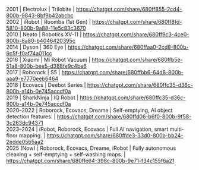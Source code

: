 2001 | Electrolux | Trilobite | https://chatgpt.com/share/680ff855-2cd4-800b-9843-8bf9b42abcbc </br>
2002 | iRobot | Roomba (1st Gen) | https://chatgpt.com/share/680ff8fd-5810-800b-9a88-11e5c83c3670 </br>
2010 | Neato | Robotics	XV-11 | https://chatgpt.com/share/680ff9c3-4ce0-800b-8a80-b4046420395c </br>
2014 | Dyson | 360 Eye | https://chatgpt.com/share/680ffaa0-2cd8-800b-9c5f-f0af74a011cc </br>
2016 | Xiaomi | Mi Robot Vacuum | https://chatgpt.com/share/680ffb5e-51a8-800b-bee5-d388fe9c4be6 </br>
2017 | Roborock | S5 | https://chatgpt.com/share/680ffbb6-64d8-800b-aaa9-e7770eeb6464 </br>
2018 | Ecovacs | Deebot Series | https://chatgpt.com/share/680ffc35-d36c-800b-a14b-0e745accdf0a </br>
2019 | SharkNinja | IQ Robot | https://chatgpt.com/share/680ffc35-d36c-800b-a14b-0e745accdf0a </br>
2020–2022 | Roborock, Ecovacs, Dreame | Self-emptying, AI object detection features. | https://chatgpt.com/share/680ffd06-b6f0-800b-9f58-3c263dc94371 </br>
2023–2024 | iRobot, Roborock, Ecovacs | Full AI navigation, smart multi-floor mapping. | https://chatgpt.com/share/680ffde3-33d0-800b-bb24-2edde05b5aa2 </br>
2025 (Now) | Roborock, Ecovacs, Dreame, iRobot | Fully autonomous cleaning + self-emptying + self-washing mops. | https://chatgpt.com/share/680ffe64-398c-800b-9e71-f34c155f6a21
